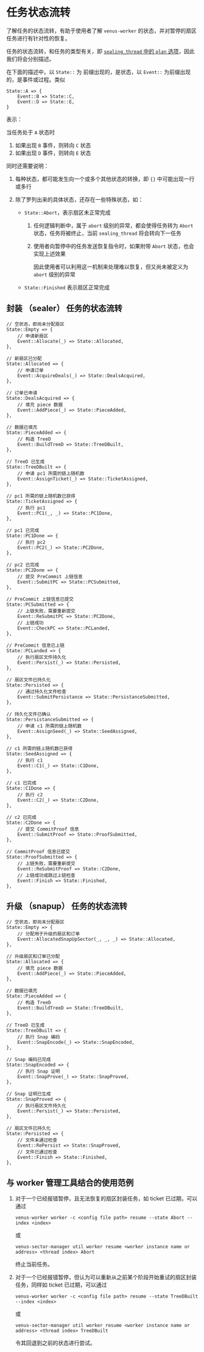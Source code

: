 # 任务状态流转

了解任务的状态流转，有助于使用者了解 `venus-worker` 的状态，并对暂停的扇区任务进行有针对性的恢复。

任务的状态流转，和任务的类型有关，即 [`sealing_thread` 中的 `plan` 选项](./03.venus-worker的配置解析.md#基础配置范例-3)，因此我们将会分别描述。

在下面的描述中，以 `State::` 为 前缀出现的，是状态，以 `Event::` 为前缀出现的，是事件或过程。类似

```
State::A => {
	Event::B => State::C,
	Event::D => State::E,
}
```

表示：

当任务处于 `A` 状态时

1. 如果出现 `B` 事件，则转向 `C` 状态
2. 如果出现 `D` 事件，则转向 `E` 状态

同时还需要说明：

1. 每种状态，都可能发生向一个或多个其他状态的转换，即 `{}` 中可能出现一行或多行

2. 除了罗列出来的具体状态，还存在一些特殊状态，如：

   - `State::Abort`，表示扇区未正常完成

     1. 任何逻辑判断中，属于 `abort` 级别的异常，都会使得任务转为 `Abort` 状态，任务将被终止，当前 `sealing_thread` 将会转向下一任务

     2. 使用者向暂停中的任务发送恢复指令时，如果附带 `Abort` 状态，也会实现上述效果

        因此使用者可以利用这一机制来处理难以恢复，但又尚未被定义为 `abort` 级别的异常

   - `State::Finished` 表示扇区正常完成



## 封装 （sealer） 任务的状态流转

```
// 空状态，即尚未分配扇区
State::Empty => {
	// 申请新扇区
	Event::Allocate(_) => State::Allocated,
},

// 新扇区已分配
State::Allocated => {
	// 申请订单
	Event::AcquireDeals(_) => State::DealsAcquired,
},

// 订单已申请
State::DealsAcquired => {
	// 填充 piece 数据
	Event::AddPiece(_) => State::PieceAdded,
},

// 数据已填充
State::PieceAdded => {
	// 构造 TreeD
	Event::BuildTreeD => State::TreeDBuilt,
},

// TreeD 已生成
State::TreeDBuilt => {
	// 申请 pc1 所需的链上随机数
	Event::AssignTicket(_) => State::TicketAssigned,
},

// pc1 所需的链上随机数已获得
State::TicketAssigned => {
	// 执行 pc1
	Event::PC1(_, _) => State::PC1Done,
},

// pc1 已完成
State::PC1Done => {
	// 执行 pc2
	Event::PC2(_) => State::PC2Done,
},

// pc2 已完成
State::PC2Done => {
	// 提交 PreCommit 上链信息
	Event::SubmitPC => State::PCSubmitted,
},

// PreCommit 上链信息已提交
State::PCSubmitted => {
	// 上链失败，需要重新提交
	Event::ReSubmitPC => State::PC2Done,
	// 上链成功
	Event::CheckPC => State::PCLanded,
},

// PreCommit 信息已上链
State::PCLanded => {
	// 执行扇区文件持久化
	Event::Persist(_) => State::Persisted,
},

// 扇区文件已持久化
State::Persisted => {
	// 通过持久化文件检查
	Event::SubmitPersistance => State::PersistanceSubmitted,
},

// 持久化文件已确认
State::PersistanceSubmitted => {
	// 申请 c1 所需的链上随机数
	Event::AssignSeed(_) => State::SeedAssigned,
},

// c1 所需的链上随机数已获得
State::SeedAssigned => {
	// 执行 c1
	Event::C1(_) => State::C1Done,
},

// c1 已完成
State::C1Done => {
	// 执行 c2
	Event::C2(_) => State::C2Done,
},

// c2 已完成
State::C2Done => {
	// 提交 CommitProof 信息
	Event::SubmitProof => State::ProofSubmitted,
},

// CommitProof 信息已提交
State::ProofSubmitted => {
	// 上链失败，需要重新提交 
	Event::ReSubmitProof => State::C2Done,
	// 上链成功或跳过上链检查
	Event::Finish => State::Finished,
},
```



## 升级 （snapup） 任务的状态流转

```
// 空状态，即尚未分配扇区
State::Empty => {
	// 分配用于升级的扇区和订单
	Event::AllocatedSnapUpSector(_, _, _) => State::Allocated,
},

// 升级扇区和订单已分配
State::Allocated => {
	// 填充 piece 数据
	Event::AddPiece(_) => State::PieceAdded,
},

// 数据已填充
State::PieceAdded => {
	// 构造 TreeD
	Event::BuildTreeD => State::TreeDBuilt,
},

// TreeD 已生成
State::TreeDBuilt => {
	// 执行 Snap 编码
	Event::SnapEncode(_) => State::SnapEncoded,
},

// Snap 编码已完成
State::SnapEncoded => {
	// 执行 Snap 证明
	Event::SnapProve(_) => State::SnapProved,
},

// Snap 证明已生成
State::SnapProved => {
	// 执行扇区文件持久化
	Event::Persist(_) => State::Persisted,
},

// 扇区文件已持久化
State::Persisted => {
	// 文件未通过检查
	Event::RePersist => State::SnapProved,
	// 文件已通过检查
	Event::Finish => State::Finished,
},
```



## 与 worker 管理工具结合的使用范例

1. 对于一个已经报错暂停，且无法恢复的扇区封装任务，如 ticket 已过期，可以通过

   ```
   venus-worker worker -c <config file path> resume --state Abort --index <index>
   ```

   或

   ```
   venus-sector-manager util worker resume <worker instance name or address> <thread index> Abort
   ```

   终止当前任务。

2. 对于一个已经报错暂停，但认为可以重新从之前某个阶段开始重试的扇区封装任务，同样如 ticket 已过期，可以通过

   ```
   venus-worker worker -c <config file path> resume --state TreeDBuilt --index <index>
   ```

   或

   ```
   venus-sector-manager util worker resume <worker instance name or address> <thread index> TreeDBuilt
   ```

   令其回退到之前的状态进行尝试。

